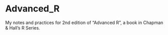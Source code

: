 # Advanced_R
My notes and practices for 2nd edition of “Advanced R”, a book in Chapman &amp; Hall’s R Series. 
